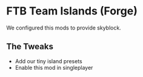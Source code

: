 # FTB Team Islands (Forge)

We configured this mods to provide skyblock.

## The Tweaks

- Add our tiny island presets
- Enable this mod in singleplayer

